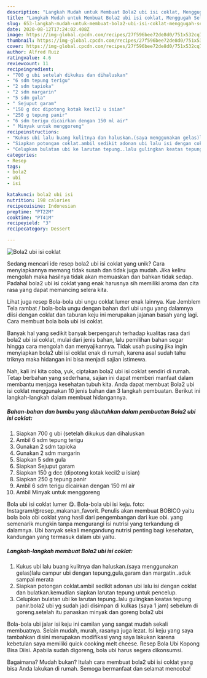 ```yaml
---
description: "Langkah Mudah untuk Membuat Bola2 ubi isi coklat, Menggugah Selera"
title: "Langkah Mudah untuk Membuat Bola2 ubi isi coklat, Menggugah Selera"
slug: 653-langkah-mudah-untuk-membuat-bola2-ubi-isi-coklat-menggugah-selera
date: 2020-08-12T17:24:02.408Z
image: https://img-global.cpcdn.com/recipes/27f596bee72de8d0/751x532cq70/bola2-ubi-isi-coklat-foto-resep-utama.jpg
thumbnail: https://img-global.cpcdn.com/recipes/27f596bee72de8d0/751x532cq70/bola2-ubi-isi-coklat-foto-resep-utama.jpg
cover: https://img-global.cpcdn.com/recipes/27f596bee72de8d0/751x532cq70/bola2-ubi-isi-coklat-foto-resep-utama.jpg
author: Alfred Ruiz
ratingvalue: 4.6
reviewcount: 11
recipeingredient:
- "700 g ubi setelah dikukus dan dihaluskan"
- "6 sdm tepung terigu"
- "2 sdm tapioka"
- "2 sdm margarin"
- "5 sdm gula"
- " Sejuput garam"
- "150 g dcc dipotong kotak kecil2 u isian"
- "250 g tepung panir"
- "6 sdm terigu dicairkan dengan 150 ml air"
- " Minyak untuk menggoreng"
recipeinstructions:
- "Kukus ubi lalu buang kulitnya dan haluskan.(saya menggunakan gelas)lalu campur ubi dengan tepung,gula,garam dan margatin..aduk sampai merata"
- "Siapkan potongan coklat.ambil sedikit adonan ubi lalu isi dengan coklat dan bulatkan.kemudian siapkan larutan tepung untuk pencelup."
- "Celupkan bulatan ubi ke larutan tepung..lalu gulingkan keatas tepung panir.bola2 ubi yg sudah jadi disimpan di kulkas (saya 1 jam) sebelum di goreng.setelah itu panaskan minyak dan goreng bola2 ubi"
categories:
- Resep
tags:
- bola2
- ubi
- isi

katakunci: bola2 ubi isi 
nutrition: 198 calories
recipecuisine: Indonesian
preptime: "PT22M"
cooktime: "PT41M"
recipeyield: "3"
recipecategory: Dessert

---
```



![Bola2 ubi isi coklat](https://img-global.cpcdn.com/recipes/27f596bee72de8d0/751x532cq70/bola2-ubi-isi-coklat-foto-resep-utama.jpg)

Sedang mencari ide resep bola2 ubi isi coklat yang unik? Cara menyiapkannya memang tidak susah dan tidak juga mudah. Jika keliru mengolah maka hasilnya tidak akan memuaskan dan bahkan tidak sedap. Padahal bola2 ubi isi coklat yang enak harusnya sih memiliki aroma dan cita rasa yang dapat memancing selera kita.

Lihat juga resep Bola-bola ubi ungu coklat lumer enak lainnya. Kue Jemblem Tela rambat / bola-bola ungu dengan bahan dari ubi ungu yang dalamnya diisi dengan coklat dan taburan keju ini merupakan jajanan basah yang lagi. Cara membuat bola bola ubi isi coklat.

Banyak hal yang sedikit banyak berpengaruh terhadap kualitas rasa dari bola2 ubi isi coklat, mulai dari jenis bahan, lalu pemilihan bahan segar hingga cara mengolah dan menyajikannya. Tidak usah pusing jika ingin menyiapkan bola2 ubi isi coklat enak di rumah, karena asal sudah tahu triknya maka hidangan ini bisa menjadi sajian istimewa.


Nah, kali ini kita coba, yuk, ciptakan bola2 ubi isi coklat sendiri di rumah. Tetap berbahan yang sederhana, sajian ini dapat memberi manfaat dalam membantu menjaga kesehatan tubuh kita. Anda dapat membuat Bola2 ubi isi coklat menggunakan 10 jenis bahan dan 3 langkah pembuatan. Berikut ini langkah-langkah dalam membuat hidangannya.

<!--inarticleads1-->

##### Bahan-bahan dan bumbu yang dibutuhkan dalam pembuatan Bola2 ubi isi coklat:

1. Siapkan 700 g ubi (setelah dikukus dan dihaluskan
1. Ambil 6 sdm tepung terigu
1. Gunakan 2 sdm tapioka
1. Gunakan 2 sdm margarin
1. Siapkan 5 sdm gula
1. Siapkan  Sejuput garam
1. Siapkan 150 g dcc (dipotong kotak kecil2 u isian)
1. Siapkan 250 g tepung panir
1. Ambil 6 sdm terigu dicairkan dengan 150 ml air
1. Ambil  Minyak untuk menggoreng


Bola ubi isi coklat lumer 😋. Bola-bola ubi isi keju. foto: Instagram/@resep_makanan_favorit. Penulis akan membuat BOBICO yaitu bola bola obi coklat yang hasil dari pengembangan dari kue obi. yang semenarik mungkin tanpa mengurangi isi nutrisi yang terkandung di dalamnya. Ubi banyak sekali mengandung nutrisi penting bagi kesehatan, kandungan yang termasuk dalam ubi yaitu. 

<!--inarticleads2-->

##### Langkah-langkah membuat Bola2 ubi isi coklat:

1. Kukus ubi lalu buang kulitnya dan haluskan.(saya menggunakan gelas)lalu campur ubi dengan tepung,gula,garam dan margatin..aduk sampai merata
1. Siapkan potongan coklat.ambil sedikit adonan ubi lalu isi dengan coklat dan bulatkan.kemudian siapkan larutan tepung untuk pencelup.
1. Celupkan bulatan ubi ke larutan tepung..lalu gulingkan keatas tepung panir.bola2 ubi yg sudah jadi disimpan di kulkas (saya 1 jam) sebelum di goreng.setelah itu panaskan minyak dan goreng bola2 ubi


Bola-bola ubi jalar isi keju ini camilan yang sangat mudah sekali membuatnya. Selain mudah, murah, rasanya juga lezat. Isi keju yang saya tambahkan disini merupakan modifikasi yang saya lakukan karena kebetulan saya memiliki quick cooking melt cheese. Resep Bola Ubi Kopong Bisa Diisi. Apabila sudah digoreng, bola ubi harus segera dikonsumsi. 

Bagaimana? Mudah bukan? Itulah cara membuat bola2 ubi isi coklat yang bisa Anda lakukan di rumah. Semoga bermanfaat dan selamat mencoba!

